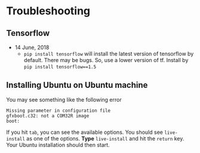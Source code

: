 # Troubleshooting

## Tensorflow

- 14 June, 2018
    - `pip install tensorflow` will install the latest version of tensorflow by default.
      There may be bugs. So, use a lower version of tf. Install by 
      `pip install tensorflow==1.5`

## Installing Ubuntu on Ubuntu machine
You may see something like the following error

```
Missing parameter in configuration file 
gfxboot.c32: not a COM32R image
boot:
```

If you hit `tab`, you can see the available options.
You should see `live-install` as one of the options.
**Type** `live-install` and hit the `return` key.
Your Ubuntu installation should then start.

